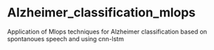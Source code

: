 # Alzheimer_classification_mlops
Application of Mlops techniques for Alzheimer classification based on spontanoues speech and using cnn-lstm
